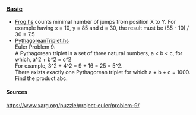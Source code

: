 ### <ins>Basic</ins>

- [Frog.hs](Frog.hs) counts minimal number of jumps from position X to Y.
For example having x = 10, y = 85 and d = 30, the result must be (85 - 10) / 30 = 7.5
- [PythagoreanTriplet.hs](PythagoreanTriplet.hs)  
Euler Problem 9:   
A Pythagorean triplet is a set of three natural numbers, a < b < c, for which, a^2 + b^2 = c^2   
For example, 3^2 + 4^2 = 9 + 16 = 25 = 5^2.   
There exists exactly one Pythagorean triplet for which a + b + c = 1000.   
Find the product abc.   




#### Sources
https://www.xarg.org/puzzle/project-euler/problem-9/
